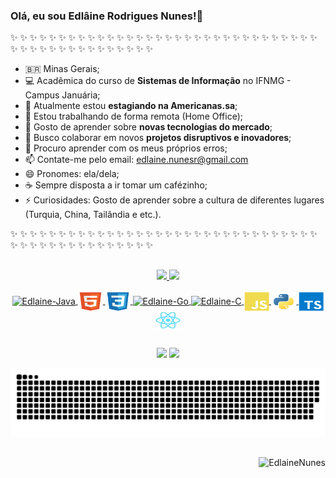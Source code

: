 ### Olá, eu sou Edlâine Rodrigues Nunes!👋 

 ✨  ✨  ✨  ✨  ✨  ✨  ✨  ✨  ✨  ✨  ✨  ✨  ✨  ✨  ✨  ✨  ✨  ✨   ✨  ✨  ✨  ✨  ✨  ✨  ✨  ✨  ✨  ✨   ✨  ✨  ✨  ✨  ✨  ✨  ✨  ✨  ✨  ✨  ✨  ✨  ✨  ✨ ✨  ✨  ✨  ✨  ✨ 

- 🇧🇷 Minas Gerais;
- 💻 Acadêmica do curso de **Sistemas de Informação** no IFNMG - Campus Januária;
- 🔭 Atualmente estou **estagiando na Americanas.sa**; 
- 🏡 Estou trabalhando de forma remota (Home Office);
- 🌱 Gosto de aprender sobre **novas tecnologias do mercado**;
- 👯 Busco colaborar em novos **projetos disruptivos e inovadores**; 
- 🤔 Procuro aprender com os meus próprios erros; 
- 📫 Contate-me pelo email: edlaine.nunesr@gmail.com 
- 😄 Pronomes: ela/dela;
- ☕ Sempre disposta a ir tomar um cafézinho;
- ⚡ Curiosidades: Gosto de aprender sobre a cultura de diferentes lugares (Turquia, China, Tailândia e etc.). 

 ✨  ✨  ✨  ✨  ✨  ✨  ✨  ✨  ✨  ✨  ✨  ✨  ✨  ✨  ✨  ✨  ✨  ✨   ✨  ✨  ✨  ✨  ✨  ✨  ✨  ✨  ✨  ✨   ✨  ✨  ✨  ✨  ✨  ✨  ✨  ✨  ✨  ✨  ✨  ✨  ✨  ✨ ✨  ✨  ✨  ✨  ✨ 
 ##

<div align="center">
  <a href="https://github.com/EdlaineNunes">
  <img height="180em" src="https://github-readme-stats.vercel.app/api?username=EdlaineNunes&show_icons=true&theme=dracula&include_all_commits=true&count_private=true"/>
  <img height="180em" src="https://github-readme-stats.vercel.app/api/top-langs/?username=EdlaineNunes&layout=compact&langs_count=7&theme=dracula"/>
</div>
  
<div style="display: inline_block" align="center"><br>
  <img align="center" alt="Edlaine-Java" height="30" width="40" src="https://raw.githubusercontent.com/jmnote/z-icons/master/svg/java.svg">
  <img align="center" alt="Edlaine-HTML" height="30" width="40" src="https://raw.githubusercontent.com/devicons/devicon/master/icons/html5/html5-original.svg">
  <img align="center" alt="Edlaine-CSS" height="30" width="40" src="https://raw.githubusercontent.com/devicons/devicon/master/icons/css3/css3-original.svg">
  <img align="center" alt="Edlaine-Go" height="30" width="40" src="https://raw.githubusercontent.com/jmnote/z-icons/master/svg/go.svg">
  <img align="center" alt="Edlaine-C" height="30" width="40" src="https://raw.githubusercontent.com/jmnote/z-icons/master/svg/c.svg">
  <img align="center" alt="Edlaine-Js" height="30" width="40" src="https://raw.githubusercontent.com/devicons/devicon/master/icons/javascript/javascript-plain.svg">
  <img align="center" alt="Edlaine-Python" height="30" width="40" src="https://raw.githubusercontent.com/devicons/devicon/master/icons/python/python-original.svg">
  
  <img align="center" alt="Edlaine-Ts" height="30" width="40" src="https://raw.githubusercontent.com/devicons/devicon/master/icons/typescript/typescript-plain.svg">
  <img align="center" alt="Edlaine-React" height="30" width="40" src="https://raw.githubusercontent.com/devicons/devicon/master/icons/react/react-original.svg">
</div>
  
##
<div align="center">
  <a href="https://instagram.com/dylahnunes" target="_blank"><img src="https://img.shields.io/badge/-Instagram-%23E4405F?style=for-the-badge&logo=instagram&logoColor=white" target="_blank"></a> 
  <a href="https://www.linkedin.com/in/edlainenunes" target="_blank"><img src="https://img.shields.io/badge/-LinkedIn-%230077B5?style=for-the-badge&logo=linkedin&logoColor=white" target="_blank"></a> 
 
 ![Snake animation](https://github.com/EdlaineNunes/EdlaineNunes/blob/output/github-contribution-grid-snake.svg)
 
</div>

 ##
 <div align="right">
  <img src="https://komarev.com/ghpvc/?username=EdlaineNunes&color=green" alt="EdlaineNunes" /> 
 </div>


